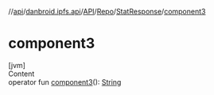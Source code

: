 //[api](../../../../index.md)/[danbroid.ipfs.api](../../../index.md)/[API](../../index.md)/[Repo](../index.md)/[StatResponse](index.md)/[component3](component3.md)



# component3  
[jvm]  
Content  
operator fun [component3](component3.md)(): [String](https://kotlinlang.org/api/latest/jvm/stdlib/kotlin/-string/index.html)  



